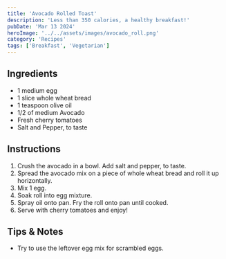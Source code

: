 ```yaml
---
title: 'Avocado Rolled Toast'
description: 'Less than 350 calories, a healthy breakfast!'
pubDate: 'Mar 13 2024'
heroImage: '../../assets/images/avocado_roll.png'
category: 'Recipes'
tags: ['Breakfast', 'Vegetarian']
---
```


## Ingredients

- 1 medium egg
- 1 slice whole wheat bread
- 1 teaspoon olive oil
- 1/2 of medium Avocado
- Fresh cherry tomatoes
- Salt and Pepper, to taste

## Instructions

1. Crush the avocado in a bowl. Add salt and pepper, to taste.
2. Spread the avocado mix on a piece of whole wheat bread and roll it up horizontally.
3. Mix 1 egg.
4. Soak roll into egg mixture.
5. Spray oil onto pan. Fry the roll onto pan until cooked.
6. Serve with cherry tomatoes and enjoy!

## Tips & Notes

- Try to use the leftover egg mix for scrambled eggs.
